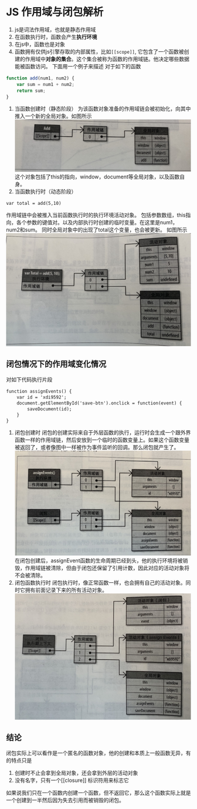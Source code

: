# JS 作用域与闭包解析
1. js是词法作用域，也就是静态作用域
2. 在函数执行时，函数会产生**执行环境**
3. 在js中，函数也是对象
4. 函数拥有仅供js引擎存取的内部属性，比如`[[scope]]`,
它包含了一个函数被创建的作用域中**对象的集合**。这个集合被称为函数的作用域链。他决定哪些数据能被函数访问。
下面用一个例子来描述
对于如下的函数

```js
function add(num1, num2) {
    var sum = num1 + num2;
    return sum;
}
```

1. 当函数创建时（静态阶段）
为该函数对象准备的作用域链会被初始化，向其中推入一个新的全局对象。如图所示
![-w602](media/15831735343701/15831766803661.jpg)
这个对象包括了this的指向，window，document等全局对象，以及函数自身。
1. 当函数执行时（动态阶段）

```JS
var total = add(5,10)
```
作用域链中会被推入当前函数执行时的执行环境活动对象。
包括参数数组，this指向，各个参数的键值对。以及内部执行时创建的临时变量。在这里是num1，num2和sum。
同时全局对象中的出现了total这个变量，也会被更新。
如图所示
![-w639](media/15831735343701/15831767903981.jpg)
## 闭包情况下的作用域变化情况
对如下代码执行片段
```JS
function assignEvents() {
    var id = 'xdi9592';
    document.getElementById('save-btn').onclick = function(event) {
        saveDocument(id);
    }
}
```
1. 闭包创建时
闭包的创建实际来自于外层函数的执行，运行时会生成一个跟外界函数一样的作用域链，然后安放到一个临时的函数变量上。如果这个函数变量被返回了，或者像图中一样被作为事件监听的回调。那么闭包就产生了。
![-w620](media/15831735343701/15831772496637.jpg)
在闭包创建后，assignEvent函数的生命周期已经到头，他的执行环境将被销毁，作用域链被清除，但由于闭包还保留了引用计数，因此对应的活动对象将不会被清除。
1. 闭包函数执行时 
闭包执行时，像正常函数一样，也会拥有自己的活动对象。同时它拥有前面记录下来的所有活动对象。
![-w564](media/15831735343701/15831774800990.jpg)


## 结论
闭包实际上可以看作是一个匿名的函数对象，他的创建和本质上一般函数无异，有的特点只是
1. 创建时不止会拿到全局对象，还会拿到外层的活动对象
2. 没有名字，只有一个[[closure]] 标识符用来标志它

如果说我们只在一个函数内创建一个函数，但不返回它，那么这个函数实际上就是一个创建到一半然后因为失去引用而被销毁的闭包。

    